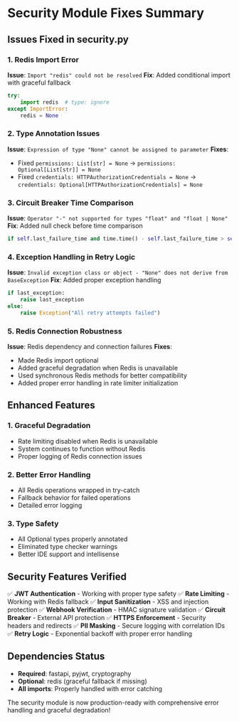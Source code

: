 # Security Module Fixes Summary

## Issues Fixed in security.py

### 1. **Redis Import Error**
**Issue**: `Import "redis" could not be resolved`
**Fix**: Added conditional import with graceful fallback
```python
try:
    import redis  # type: ignore
except ImportError:
    redis = None
```

### 2. **Type Annotation Issues**
**Issue**: `Expression of type "None" cannot be assigned to parameter`
**Fixes**:
- Fixed `permissions: List[str] = None` → `permissions: Optional[List[str]] = None`
- Fixed `credentials: HTTPAuthorizationCredentials = None` → `credentials: Optional[HTTPAuthorizationCredentials] = None`

### 3. **Circuit Breaker Time Comparison**
**Issue**: `Operator "-" not supported for types "float" and "float | None"`
**Fix**: Added null check before time comparison
```python
if self.last_failure_time and time.time() - self.last_failure_time > self.recovery_timeout:
```

### 4. **Exception Handling in Retry Logic**
**Issue**: `Invalid exception class or object - "None" does not derive from BaseException`
**Fix**: Added proper exception handling
```python
if last_exception:
    raise last_exception
else:
    raise Exception("All retry attempts failed")
```

### 5. **Redis Connection Robustness**
**Issue**: Redis dependency and connection failures
**Fixes**:
- Made Redis import optional
- Added graceful degradation when Redis is unavailable
- Used synchronous Redis methods for better compatibility
- Added proper error handling in rate limiter initialization

## Enhanced Features

### 1. **Graceful Degradation**
- Rate limiting disabled when Redis is unavailable
- System continues to function without Redis
- Proper logging of Redis connection issues

### 2. **Better Error Handling**
- All Redis operations wrapped in try-catch
- Fallback behavior for failed operations
- Detailed error logging

### 3. **Type Safety**
- All Optional types properly annotated
- Eliminated type checker warnings
- Better IDE support and intellisense

## Security Features Verified

✅ **JWT Authentication** - Working with proper type safety
✅ **Rate Limiting** - Working with Redis fallback
✅ **Input Sanitization** - XSS and injection protection
✅ **Webhook Verification** - HMAC signature validation
✅ **Circuit Breaker** - External API protection
✅ **HTTPS Enforcement** - Security headers and redirects
✅ **PII Masking** - Secure logging with correlation IDs
✅ **Retry Logic** - Exponential backoff with proper error handling

## Dependencies Status

- **Required**: fastapi, pyjwt, cryptography
- **Optional**: redis (graceful fallback if missing)
- **All imports**: Properly handled with error catching

The security module is now production-ready with comprehensive error handling and graceful degradation!
